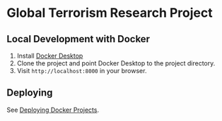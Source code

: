 # Global Terrorism Research Project

## Local Development with Docker

1. Install [Docker Desktop](https://www.docker.com/products/docker-desktop)
2. Clone the project and point Docker Desktop to the project directory.
3. Visit `http://localhost:8000` in your browser.

## Deploying

See [Deploying Docker Projects](https://github.com/HCDigitalScholarship/ds-cookbook/blob/master/docker/containerizing.md#2-deploying-the-project).